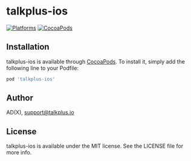 
# talkplus-ios

[![Platforms](https://img.shields.io/cocoapods/p/talkplus-ios.svg)](https://cocoapods.org/pods/talkplus-ios)
[![CocoaPods](https://img.shields.io/cocoapods/v/talkplus-ios.svg)](https://cocoapods.org/pods/talkplus-ios)

## Installation

talkplus-ios is available through [CocoaPods](https://cocoapods.org). To install
it, simply add the following line to your Podfile:

```ruby
pod 'talkplus-ios'
```

## Author

AD(X), support@talkplus.io

## License

talkplus-ios is available under the MIT license. See the LICENSE file for more info.
